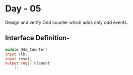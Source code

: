 # Day - 05
Design and verify Odd counter which adds only odd events.

## Interface Definition-
```verilog
module Odd_Counter(
input clk,
input reset,
output reg[7:0]count
    );
```
